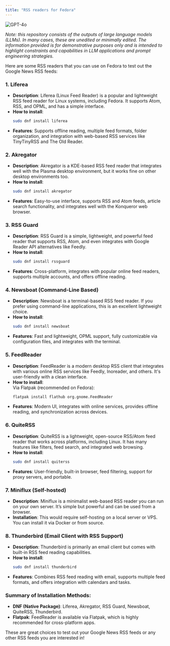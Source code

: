 ```yaml
---
title: "RSS readers for Fedora"
---
```

![GPT-4o](https://img.shields.io/badge/GPT--4o-3333FF?style=for-the-badge&logo=openai&logoColor=white)



*Note: this repository consists of the outputs of large language models (LLMs). In many cases, these are unedited or minimally edited. The information provided is for demonstrative purposes only and is intended to highlight constraints and capabilities in LLM applications and prompt engineering strategies.*


Here are some RSS readers that you can use on Fedora to test out the Google News RSS feeds:

### 1. **Liferea**
   - **Description**: Liferea (Linux Feed Reader) is a popular and lightweight RSS feed reader for Linux systems, including Fedora. It supports Atom, RSS, and OPML, and has a simple interface.
   - **How to install**:  
     ```bash
     sudo dnf install liferea
     ```
   - **Features**: Supports offline reading, multiple feed formats, folder organization, and integration with web-based RSS services like TinyTinyRSS and The Old Reader.

### 2. **Akregator**
   - **Description**: Akregator is a KDE-based RSS feed reader that integrates well with the Plasma desktop environment, but it works fine on other desktop environments too.
   - **How to install**:  
     ```bash
     sudo dnf install akregator
     ```
   - **Features**: Easy-to-use interface, supports RSS and Atom feeds, article search functionality, and integrates well with the Konqueror web browser.

### 3. **RSS Guard**
   - **Description**: RSS Guard is a simple, lightweight, and powerful feed reader that supports RSS, Atom, and even integrates with Google Reader API alternatives like Feedly.
   - **How to install**:  
     ```bash
     sudo dnf install rssguard
     ```
   - **Features**: Cross-platform, integrates with popular online feed readers, supports multiple accounts, and offers offline reading.

### 4. **Newsboat (Command-Line Based)**
   - **Description**: Newsboat is a terminal-based RSS feed reader. If you prefer using command-line applications, this is an excellent lightweight choice.
   - **How to install**:  
     ```bash
     sudo dnf install newsboat
     ```
   - **Features**: Fast and lightweight, OPML support, fully customizable via configuration files, and integrates with the terminal.

### 5. **FeedReader**
   - **Description**: FeedReader is a modern desktop RSS client that integrates with various online RSS services like Feedly, Inoreader, and others. It's user-friendly with a clean interface.
   - **How to install**:  
     Via Flatpak (recommended on Fedora):  
     ```bash
     flatpak install flathub org.gnome.FeedReader
     ```
   - **Features**: Modern UI, integrates with online services, provides offline reading, and synchronization across devices.

### 6. **QuiteRSS**
   - **Description**: QuiteRSS is a lightweight, open-source RSS/Atom feed reader that works across platforms, including Linux. It has many features like filters, feed search, and integrated web browsing.
   - **How to install**:  
     ```bash
     sudo dnf install quiterss
     ```
   - **Features**: User-friendly, built-in browser, feed filtering, support for proxy servers, and portable.

### 7. **Miniflux (Self-hosted)**
   - **Description**: Miniflux is a minimalist web-based RSS reader you can run on your own server. It’s simple but powerful and can be used from a browser.
   - **Installation**: This would require self-hosting on a local server or VPS. You can install it via Docker or from source.

### 8. **Thunderbird (Email Client with RSS Support)**
   - **Description**: Thunderbird is primarily an email client but comes with built-in RSS feed reading capabilities.
   - **How to install**:  
     ```bash
     sudo dnf install thunderbird
     ```
   - **Features**: Combines RSS feed reading with email, supports multiple feed formats, and offers integration with calendars and tasks.

### Summary of Installation Methods:
- **DNF (Native Package)**: Liferea, Akregator, RSS Guard, Newsboat, QuiteRSS, Thunderbird.
- **Flatpak**: FeedReader is available via Flatpak, which is highly recommended for cross-platform apps.

These are great choices to test out your Google News RSS feeds or any other RSS feeds you are interested in!